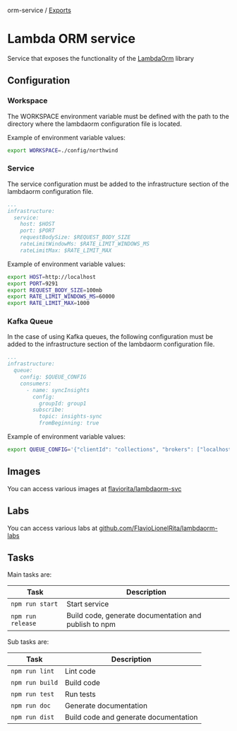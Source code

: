 orm-service / [Exports](modules.md)

# Lambda ORM service

Service that exposes the functionality of the [LambdaOrm](https://github.com/FlavioLionelRita/lambdaorm) library

## Configuration

### Workspace

The WORKSPACE environment variable must be defined with the path to the directory where the lambdaorm configuration file is located.

Example of environment variable values:

```sh
export WORKSPACE=./config/northwind
```

### Service

The service configuration must be added to the infrastructure section of the lambdaorm configuration file.

```yml
...
infrastructure:
  service:
    host: $HOST
    port: $PORT
    requestBodySize: $REQUEST_BODY_SIZE
    rateLimitWindowMs: $RATE_LIMIT_WINDOWS_MS
    rateLimitMax: $RATE_LIMIT_MAX

```

Example of environment variable values:

```sh
export HOST=http://localhost
export PORT=9291
export REQUEST_BODY_SIZE=100mb
export RATE_LIMIT_WINDOWS_MS=60000
export RATE_LIMIT_MAX=1000
```

### Kafka Queue

In the case of using Kafka queues, the following configuration must be added to the infrastructure section of the lambdaorm configuration file.

```yaml
...
infrastructure:
  queue: 
    config: $QUEUE_CONFIG
    consumers:
      - name: syncInsights
        config:
          groupId: group1
        subscribe:
          topic: insights-sync
          fromBeginning: true

```

Example of environment variable values:

```sh
export QUEUE_CONFIG='{"clientId": "collections", "brokers": ["localhost:9093"]}'
```

## Images

You can access various images at [flaviorita/lambdaorm-svc](https://hub.docker.com/repository/docker/flaviorita/lambdaorm-svc/general)

## Labs

You can access various labs at [github.com/FlavioLionelRita/lambdaorm-labs](https://github.com/FlavioLionelRita/lambdaorm-labs)

## Tasks

Main tasks are:

| Task 							| Description 																					|
| ----------------- | ----------------------------------------------------- |
| `npm run start` 	| Start service 																				|
| `npm run release` | Build code, generate documentation and publish to npm |

Sub tasks are:

| Task 							| Description 																					|
| ----------------- | ----------------------------------------------------- |
| `npm run lint` 		| Lint code 																						|
| `npm run build` 	| Build code 																						|
| `npm run test` 		| Run tests 																						|
| `npm run doc` 		| Generate documentation 																|
| `npm run dist` 		| Build code and generate documentation 								|
